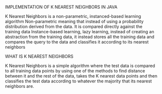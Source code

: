 IMPLEMENTATION OF K NEAREST NEIGHBORS IN JAVA

K Nearest Neighbors is a non-parametric, instanced-based learning algorithm
Non-parametric meaning that instead of using a probability distribution derived from the data. It is compared directly against the training data
Instance-based learning, lazy learning, instead of creating an abstraction from the training data, it instead stores all the training data and compares the query to the data and classifies it according to its nearest neighbors

WHAT IS K NEAREST NEIGHBORS

K Nearest Neighbors is a simple algorithm where the test data is compared to all training data points by using one of the methods to find distance between it and the rest of the data, takes the K nearest data points and then classifies the test data according to whatever the majority that its nearest neighbors are.

